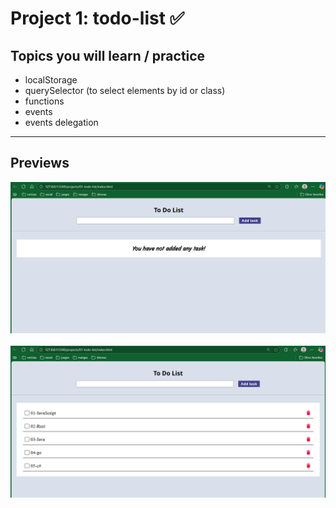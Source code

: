 # Project 1: todo-list ✅

## Topics you will learn / practice
- localStorage
- querySelector (to select elements by id or class)
- functions 
- events
- events delegation

--- 

## Previews

<p align="center">
    <img src="./images/preview1.png">
    <br>
    <br>
    <img src="./images/preview2.png">
</p>